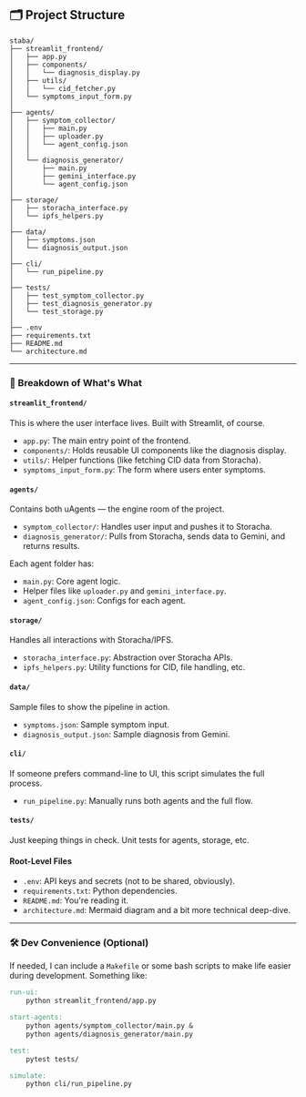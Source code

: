 ## 🗂️ Project Structure

```
staba/
├── streamlit_frontend/
│   ├── app.py
│   ├── components/
│   │   └── diagnosis_display.py
│   ├── utils/
│   │   └── cid_fetcher.py
│   └── symptoms_input_form.py
│
├── agents/
│   ├── symptom_collector/
│   │   ├── main.py
│   │   ├── uploader.py
│   │   └── agent_config.json
│   │
│   └── diagnosis_generator/
│       ├── main.py
│       ├── gemini_interface.py
│       └── agent_config.json
│
├── storage/
│   ├── storacha_interface.py
│   └── ipfs_helpers.py
│
├── data/
│   ├── symptoms.json
│   └── diagnosis_output.json
│
├── cli/
│   └── run_pipeline.py
│
├── tests/
│   ├── test_symptom_collector.py
│   ├── test_diagnosis_generator.py
│   └── test_storage.py
│
├── .env
├── requirements.txt
├── README.md
└── architecture.md
```

---

### 🧠 Breakdown of What's What

#### `streamlit_frontend/`
This is where the user interface lives. Built with Streamlit, of course.

- `app.py`: The main entry point of the frontend.
- `components/`: Holds reusable UI components like the diagnosis display.
- `utils/`: Helper functions (like fetching CID data from Storacha).
- `symptoms_input_form.py`: The form where users enter symptoms.

#### `agents/`
Contains both uAgents — the engine room of the project.

- `symptom_collector/`: Handles user input and pushes it to Storacha.
- `diagnosis_generator/`: Pulls from Storacha, sends data to Gemini, and returns results.

Each agent folder has:
- `main.py`: Core agent logic.
- Helper files like `uploader.py` and `gemini_interface.py`.
- `agent_config.json`: Configs for each agent.

#### `storage/`
Handles all interactions with Storacha/IPFS.

- `storacha_interface.py`: Abstraction over Storacha APIs.
- `ipfs_helpers.py`: Utility functions for CID, file handling, etc.

#### `data/`
Sample files to show the pipeline in action.

- `symptoms.json`: Sample symptom input.
- `diagnosis_output.json`: Sample diagnosis from Gemini.

#### `cli/`
If someone prefers command-line to UI, this script simulates the full process.

- `run_pipeline.py`: Manually runs both agents and the full flow.

#### `tests/`
Just keeping things in check. Unit tests for agents, storage, etc.

#### Root-Level Files

- `.env`: API keys and secrets (not to be shared, obviously).
- `requirements.txt`: Python dependencies.
- `README.md`: You're reading it.
- `architecture.md`: Mermaid diagram and a bit more technical deep-dive.

---

### 🛠 Dev Convenience (Optional)

If needed, I can include a `Makefile` or some bash scripts to make life easier during development. Something like:

```makefile
run-ui:
	python streamlit_frontend/app.py

start-agents:
	python agents/symptom_collector/main.py &
	python agents/diagnosis_generator/main.py

test:
	pytest tests/

simulate:
	python cli/run_pipeline.py
```
